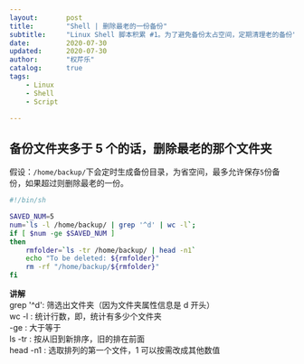 ```yaml
---
layout:       post
title:        "Shell | 删除最老的一份备份"
subtitle:     "Linux Shell 脚本积累 #1。为了避免备份太占空间，定期清理老的备份"
date:         2020-07-30
updated:      2020-07-30
author:       "权芹乐"
catalog:      true
tags:
    - Linux
    - Shell
    - Script

---
```


## 备份文件夹多于 5 个的话，删除最老的那个文件夹

假设：`/home/backup/`下会定时生成备份目录，为省空间，最多允许保存`5`份备份，如果超过则删除最老的一份。

<!-- more -->

```sh
#!/bin/sh

SAVED_NUM=5
num=`ls -l /home/backup/ | grep '^d' | wc -l`;
if [ $num -ge $SAVED_NUM ]
then
    rmfolder=`ls -tr /home/backup/ | head -n1`
    echo "To be deleted: ${rmfolder}"
    rm -rf "/home/backup/${rmfolder}"
fi
```

**讲解**  
grep '^d': 筛选出文件夹（因为文件夹属性信息是 d 开头）  
wc -l    : 统计行数，即，统计有多少个文件夹  
-ge      : 大于等于  
ls -tr   : 按从旧到新排序，旧的排在前面  
head -n1 : 选取排列的第一个文件，1 可以按需改成其他数值
